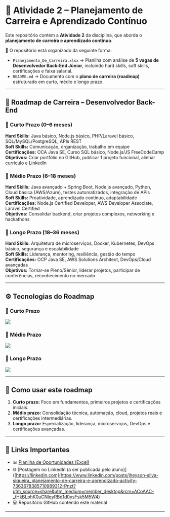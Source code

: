 # 🚀 Atividade 2 – Planejamento de Carreira e Aprendizado Contínuo  

Este repositório contém a **Atividade 2** da disciplina, que aborda o **planejamento de carreira e aprendizado contínuo**.  

📂 O repositório está organizado da seguinte forma:  
- `Planejamento_De_Carreira.xlsx` → Planilha com análise de **5 vagas de Desenvolvedor Back-End Júnior**, incluindo hard skills, soft skills, certificações e faixa salarial.  
- `README.md` → Documento com o **plano de carreira (roadmap)** estruturado em curto, médio e longo prazo.  

---

## 🎯 Roadmap de Carreira – Desenvolvedor Back-End  

### 📌 Curto Prazo (0–6 meses)  
**Hard Skills:** Java básico, Node.js básico, PHP/Laravel básico, SQL/MySQL/PostgreSQL, APIs REST  
**Soft Skills:** Comunicação, organização, trabalho em equipe  
**Certificações:** OCA Java SE, Curso SQL básico, Node.js/JS FreeCodeCamp  
**Objetivos:** Criar portfólio no GitHub, publicar 1 projeto funcional, alinhar currículo e LinkedIn  

### 📌 Médio Prazo (6–18 meses)  
**Hard Skills:** Java avançado + Spring Boot, Node.js avançado, Python, Cloud básica (AWS/Azure), testes automatizados, integração de APIs  
**Soft Skills:** Proatividade, aprendizado contínuo, adaptabilidade  
**Certificações:** Node.js Certified Developer, AWS Developer Associate, Laravel Certified  
**Objetivos:** Consolidar backend, criar projetos complexos, networking e hackathons  

### 📌 Longo Prazo (18–36 meses)  
**Hard Skills:** Arquitetura de microserviços, Docker, Kubernetes, DevOps básico, segurança e escalabilidade  
**Soft Skills:** Liderança, mentoring, resiliência, gestão do tempo  
**Certificações:** OCP Java SE, AWS Solutions Architect, DevOps/Cloud avançadas  
**Objetivos:** Tornar-se Pleno/Sênior, liderar projetos, participar de conferências, reconhecimento no mercado  

---

## ⚙️ Tecnologias do Roadmap  

### 🔹 Curto Prazo  
<p align="left">
  <img src="https://skillicons.dev/icons?i=java,nodejs,php,laravel,mysql,postgresql,git,github" />
</p>

### 🔹 Médio Prazo  
<p align="left">
  <img src="https://skillicons.dev/icons?i=java,spring,nodejs,py,aws,azure" />
</p>

### 🔹 Longo Prazo  
<p align="left">
  <img src="https://skillicons.dev/icons?i=java,spring,docker,kubernetes,aws" />
</p>

---

## 📌 Como usar este roadmap  
1. **Curto prazo:** Foco em fundamentos, primeiros projetos e certificações iniciais.  
2. **Médio prazo:** Consolidação técnica, automação, cloud, projetos reais e certificações intermediárias.  
3. **Longo prazo:** Especialização, liderança, microserviços, DevOps e certificações avançadas.  

---

## 🔗 Links Importantes  
- 📊 [Planilha de Oportunidades (Excel)](./Planejamento_De_Carreira.xlsx)  
- 🌐 [Postagem no LinkedIn (a ser publicada pelo aluno)]([https://linkedin.com](https://www.linkedin.com/posts/jheyson-silva-siqueira_planejamento-de-carreira-e-aprendizado-activity-7363678385710989312-Pnzt?utm_source=share&utm_medium=member_desktop&rcm=ACoAAC-_tHkBLphK0uCNlqyRBd1d0ysFsk5M5W4)  
- 💻 Repositório GitHub contendo este material  

---
